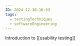 ```yaml
---
ID: 2024-12-30-16:53
tags:
  - testingTechniques
  - softwareEngineering
---
```

Introduction to [[usability testing]]
